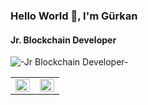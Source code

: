 

### Hello World 👾, I'm Gürkan
#### Jr. Blockchain Developer
![-Jr Blockchain Developer-](https://64.media.tumblr.com/f815c83455206f1e8f7479b79a906688/tumblr_pmm0yxcBZO1wwjnmro1_1280.gifv)



<table><tr><td valign="top" width="50%">

<img src="https://github-readme-streak-stats.herokuapp.com/?user=gurkankaya05&theme=tokyonight&hide_border=true" align="left" style="width: 100%" />

</td><td valign="top" width="50%">

<img src="https://github-readme-stats.vercel.app/api/top-langs/?username=gurkankaya05&theme=tokyonight&hide_border=true&include_all_commits=false&count_private=false&layout=compact" align="left"  style="width: 100%" />

</td></tr></table>  




